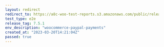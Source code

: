```yaml
---
layout: redirect
redirect_to: https://a8c-woo-test-reports.s3.amazonaws.com/public/release/7.5.1/woocommerce-paypal-payments/e2e/index.html
test_type: e2e
release_tag: 7.5.1
env_description: "woocommerce-paypal-payments"
created_at: "2023-03-20T14:21:04Z"
passed: true
---
```

